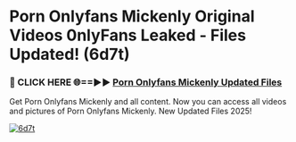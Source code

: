 # Porn Onlyfans Mickenly Original Videos 0nlyFans Leaked - Files Updated! (6d7t)

<h3>🔴 CLICK HERE 🌐==►► <a href="https://tinyurl.com/x26r9saj" rel="nofollow">Porn Onlyfans Mickenly Updated Files</a></h3>

Get Porn Onlyfans Mickenly and all content. Now you can access all videos and pictures of Porn Onlyfans Mickenly. New Updated Files 2025!

[![6d7t](https://i.imgur.com/LkgZPqh.gif)](https://tinyurl.com/x26r9saj)
